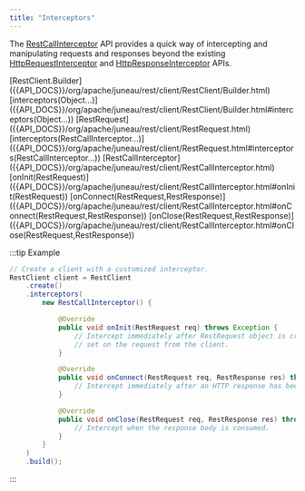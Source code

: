 ```yaml
---
title: "Interceptors"
---
```


The [RestCallInterceptor]({{API_DOCS}}/org/apache/juneau/rest/client/RestCallInterceptor.html) API provides a quick way
of intercepting and manipulating requests and responses beyond the existing [HttpRequestInterceptor]({{API_DOCS}}/org/apache/http/HttpRequestInterceptor.html) and [HttpResponseInterceptor]({{API_DOCS}}/org/apache/http/HttpResponseInterceptor.html) APIs.

<tree>
<node-0><java-class>[RestClient.Builder]({{API_DOCS}}/org/apache/juneau/rest/client/RestClient/Builder.html)</java-class></node-0>
<node-1><java-method>[interceptors(Object...)]({{API_DOCS}}/org/apache/juneau/rest/client/RestClient/Builder.html#interceptors(Object...))</java-method></node-1>
<node-0><java-class>[RestRequest]({{API_DOCS}}/org/apache/juneau/rest/client/RestRequest.html)</java-class></node-0>
<node-1><java-method>[interceptors(RestCallInterceptor...)]({{API_DOCS}}/org/apache/juneau/rest/client/RestRequest.html#interceptors(RestCallInterceptor...))</java-method></node-1>
<node-0><java-class>[RestCallInterceptor]({{API_DOCS}}/org/apache/juneau/rest/client/RestCallInterceptor.html)</java-class></node-0>
<node-1><java-method>[onInit(RestRequest)]({{API_DOCS}}/org/apache/juneau/rest/client/RestCallInterceptor.html#onInit(RestRequest))</java-method></node-1>
<node-1><java-method>[onConnect(RestRequest,RestResponse)]({{API_DOCS}}/org/apache/juneau/rest/client/RestCallInterceptor.html#onConnect(RestRequest,RestResponse))</java-method></node-1>
<node-1><java-method>[onClose(RestRequest,RestResponse)]({{API_DOCS}}/org/apache/juneau/rest/client/RestCallInterceptor.html#onClose(RestRequest,RestResponse))</java-method></node-1>
</tree>

:::tip Example
```java
// Create a client with a customized interceptor.
RestClient client = RestClient
    .create()
    .interceptors(
        new RestCallInterceptor() {

            @Override
            public void onInit(RestRequest req) throws Exception {
                // Intercept immediately after RestRequest object is created and all headers/query/form-data has been
                // set on the request from the client.
            }

            @Override
            public void onConnect(RestRequest req, RestResponse res) throws Exception {
                // Intercept immediately after an HTTP response has been received.
            }

            @Override
            public void onClose(RestRequest req, RestResponse res) throws Exception {
                // Intercept when the response body is consumed.
            }
        }
    )
    .build();
```
:::